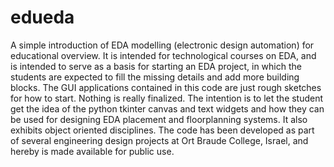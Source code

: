 # edueda
A simple introduction of EDA modelling (electronic design automation) for educational overview.
It is intended for technological courses on EDA, and is intended to serve as a basis
for starting an EDA project, in which the students are expected to fill the missing details
and add more building blocks.
The GUI applications contained in this code are just rough sketches for how to start.
Nothing is really finalized.
The intention is to let the student get the idea of the python tkinter canvas and text widgets and how
they can be used for designing EDA placement and floorplanning systems.
It also exhibits object oriented disciplines.
The code has been developed as part of several engineering design projects at Ort Braude College, Israel,
and hereby is made available for public use. 
